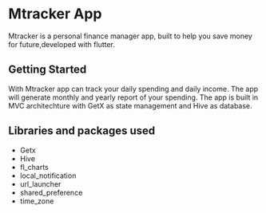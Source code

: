 # Mtracker App

Mtracker is a personal finance manager app, built to help you save money for future,developed with flutter.

## Getting Started

With Mtracker app can track your daily spending and daily income. The app will generate monthly and yearly report of your spending. The app is built in MVC architechture with GetX as state management and Hive as database.

## Libraries and packages used
- Getx
- Hive
- fl_charts
- local_notification
- url_launcher
- shared_preference
- time_zone

